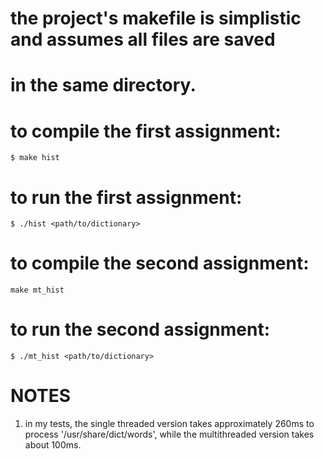 # the project's makefile is simplistic and assumes all files are saved
# in the same directory.

# to compile the first assignment:
`$ make hist`

# to run the first assignment:
`$ ./hist <path/to/dictionary>`

# to compile the second assignment:
`make mt_hist`

# to run the second assignment:
`$ ./mt_hist <path/to/dictionary>`

# NOTES
1. in my tests, the single threaded version takes approximately 260ms to process
   '/usr/share/dict/words', while the multithreaded version takes about 100ms.
